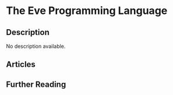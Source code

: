 # The Eve Programming Language

## Description

No description available.

## Articles

## Further Reading